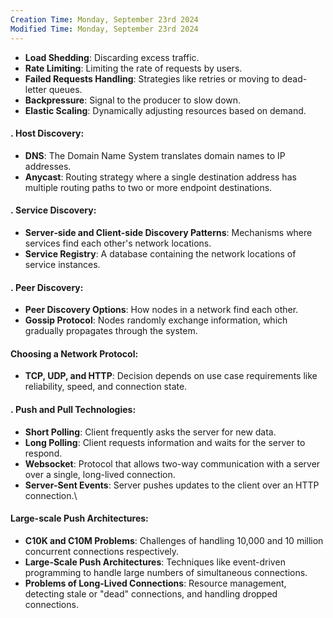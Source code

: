 ```yaml
---
Creation Time: Monday, September 23rd 2024
Modified Time: Monday, September 23rd 2024
---
```

- **Load Shedding**: Discarding excess traffic.
- **Rate Limiting**: Limiting the rate of requests by users.
- **Failed Requests Handling**: Strategies like retries or moving to dead-letter queues.
- **Backpressure**: Signal to the producer to slow down.
- **Elastic Scaling**: Dynamically adjusting resources based on demand.


#### . **Host Discovery**:

- **DNS**: The Domain Name System translates domain names to IP addresses.
- **Anycast**: Routing strategy where a single destination address has multiple routing paths to two or more endpoint destinations.


#### . **Service Discovery**:

- **Server‑side and Client-side Discovery Patterns**: Mechanisms where services find each other's network locations.
- **Service Registry**: A database containing the network locations of service instances.

#### . **Peer Discovery**:

- **Peer Discovery Options**: How nodes in a network find each other.
- **Gossip Protocol**: Nodes randomly exchange information, which gradually propagates through the system.


#### **Choosing a Network Protocol**:

- **TCP, UDP, and HTTP**: Decision depends on use case requirements like reliability, speed, and connection state.


#### . **Push and Pull Technologies**:

- **Short Polling**: Client frequently asks the server for new data.
- **Long Polling**: Client requests information and waits for the server to respond.
- **Websocket**: Protocol that allows two-way communication with a server over a single, long-lived connection.
- **Server-Sent Events**: Server pushes updates to the client over an HTTP connection.\

#### **Large-scale Push Architectures**:

- **C10K and C10M Problems**: Challenges of handling 10,000 and 10 million concurrent connections respectively.
- **Large-Scale Push Architectures**: Techniques like event-driven programming to handle large numbers of simultaneous connections.
- **Problems of Long-Lived Connections**: Resource management, detecting stale or "dead" connections, and handling dropped connections.

